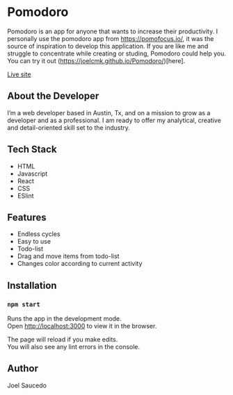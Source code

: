 # Pomodoro

Pomodoro is an app for anyone that wants to increase their productivity. I personally use the pomodoro app from https://pomofocus.io/, it was the source of inspiration to develop this application. If you are like me and struggle to concentrate while creating or studing, Pomodoro could help you. You can try it out (https://joelcmk.github.io/Pomodoro/)[here].

[Live site](https://joelcmk.github.io/Recipefy)

## About the Developer
I’m a web developer based in Austin, Tx, and on a mission to grow as a developer and as a professional. I am ready to offer my analytical, creative and detail-oriented skill set to the industry.

## Tech Stack

- HTML
- Javascript
- React
- CSS
- ESlint

## Features

- Endless cycles
- Easy to use 
- Todo-list 
- Drag and move items from todo-list 
- Changes color according to current activity

## Installation

### `npm start`

Runs the app in the development mode.\
Open [http://localhost:3000](http://localhost:3000) to view it in the browser.

The page will reload if you make edits.\
You will also see any lint errors in the console.

## Author
Joel Saucedo
